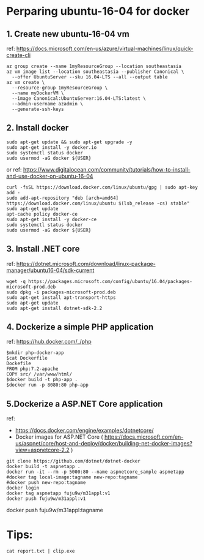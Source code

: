 # Perparing ubuntu-16-04 for docker 
## 1. Create new ubuntu-16-04 vm
ref: https://docs.microsoft.com/en-us/azure/virtual-machines/linux/quick-create-cli
```shell
az group create --name 1myResourceGroup --location southeastasia
az vm image list --location southeastasia --publisher Canonical \
  --offer UbuntuServer --sku 16.04-LTS --all --output table
az vm create \
  --resource-group 1myResourceGroup \
  --name myDockerVM \
  --image Canonical:UbuntuServer:16.04-LTS:latest \
  --admin-username azadmin \
  --generate-ssh-keys
```
## 2. Install docker
```shell
sudo apt-get update && sudo apt-get upgrade -y
sudo apt-get install -y docker.io
sudo systemctl status docker
sudo usermod -aG docker ${USER}
```
or
ref: https://www.digitalocean.com/community/tutorials/how-to-install-and-use-docker-on-ubuntu-16-04
```shell
curl -fsSL https://download.docker.com/linux/ubuntu/gpg | sudo apt-key add -
sudo add-apt-repository "deb [arch=amd64] https://download.docker.com/linux/ubuntu $(lsb_release -cs) stable"
sudo apt-get update
apt-cache policy docker-ce
sudo apt-get install -y docker-ce
sudo systemctl status docker
sudo usermod -aG docker ${USER}
```
## 3. Install .NET core
ref: https://dotnet.microsoft.com/download/linux-package-manager/ubuntu16-04/sdk-current
```shell
wget -q https://packages.microsoft.com/config/ubuntu/16.04/packages-microsoft-prod.deb
sudo dpkg -i packages-microsoft-prod.deb
sudo apt-get install apt-transport-https
sudo apt-get update
sudo apt-get install dotnet-sdk-2.2
```
## 4. Dockerize a simple PHP application
ref: https://hub.docker.com/_/php
```shell
$mkdir php-docker-app  
$cat Dockerfile
Dockefile
FROM php:7.2-apache
COPY src/ /var/www/html/
$docker build -t php-app .  
$docker run -p 8080:80 php-app 
```
## 5.Dockerize a ASP.NET Core application
ref: 
* https://docs.docker.com/engine/examples/dotnetcore/ 
* Docker images for ASP.NET Core ( https://docs.microsoft.com/en-us/aspnet/core/host-and-deploy/docker/building-net-docker-images?view=aspnetcore-2.2 )

```shell
git clone https://github.com/dotnet/dotnet-docker
docker build -t aspnetapp .
docker run -it --rm -p 5000:80 --name aspnetcore_sample aspnetapp
#docker tag local-image:tagname new-repo:tagname
#docker push new-repo:tagname 
docker login 
docker tag aspnetapp fuju9w/m31appl:v1
docker push fuju9w/m31appl:v1
```


docker push fuju9w/m31appl:tagname

# Tips:
```shell
cat report.txt | clip.exe
```
